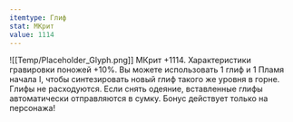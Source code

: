 ```yaml
---
itemtype: Глиф
stat: МКрит 
value: 1114
---
```

![[Temp/Placeholder_Glyph.png]]
МКрит +1114. Характеристики гравировки поножей +10%. Вы можете использовать 1 глиф и 1 Пламя начала I, чтобы синтезировать новый глиф такого же уровня в горне. Глифы не расходуются. Если снять одеяние, вставленные глифы автоматически отправляются в сумку. Бонус действует только на персонажа!
